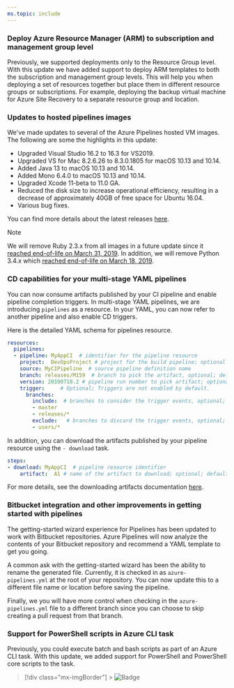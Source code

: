```yaml
---
ms.topic: include
---
```


### Deploy Azure Resource Manager (ARM) to subscription and management group level

Previously, we supported deployments only to the Resource Group level. With this update we have added support to deploy ARM templates to both the subscription and management group levels. This will help you when deploying a set of resources together but place them in different resource groups or subscriptions. For example, deploying the backup virtual machine for Azure Site Recovery to a separate resource group and location.

### Updates to hosted pipelines images

We've made updates to several of the Azure Pipelines hosted VM images. The following are some the highlights in this update:

- Upgraded Visual Studio 16.2 to 16.3 for VS2019.
- Upgraded VS for Mac 8.2.6.26 to 8.3.0.1805 for macOS 10.13 and 10.14.
- Added Java 13 to macOS 10.13 and 10.14.
- Added Mono 6.4.0 to macOS 10.13 and 10.14.
- Upgraded Xcode 11-beta to 11.0 GA.
- Reduced the disk size to increase operational efficiency, resulting in a decrease of approximately 40GB of free space for Ubuntu 16.04.
- Various bug fixes.

You can find more details about the latest releases [here](https://github.com/microsoft/azure-pipelines-image-generation/releases).

> [!Note]
> We will remove Ruby 2.3.x from all images in a future update since it [reached end-of-life on March 31, 2019](https://www.ruby-lang.org/en/news/2019/03/31/support-of-ruby-2-3-has-ended/). In addition, we will remove Python 3.4.x which [reached end-of-life on March 18, 2019](https://www.python.org/downloads/release/python-340/).

### CD capabilities for your multi-stage YAML pipelines

You can now consume artifacts published by your CI pipeline and enable pipeline completion triggers. In multi-stage YAML pipelines, we are introducing `pipelines` as a resource. In your YAML, you can now refer to another pipeline and also enable CD triggers.

Here is the detailed YAML schema for pipelines resource.

```yaml
resources:
  pipelines:
  - pipeline: MyAppCI  # identifier for the pipeline resource
    project:  DevOpsProject # project for the build pipeline; optional input for current project
    source: MyCIPipeline  # source pipeline definition name
    branch: releases/M159  # branch to pick the artifact, optional; defaults to all branches
    version: 20190718.2 # pipeline run number to pick artifact; optional; defaults to last successfully completed run
    trigger:     # Optional; Triggers are not enabled by default.
      branches:
        include:  # branches to consider the trigger events, optional; defaults to all branches.
        - master
        - releases/*
        exclude:   # branches to discard the trigger events, optional; defaults to none.
        - users/*
```

In addition, you can download the artifacts published by your pipeline resource using the `- download` task.

```yaml
steps:
- download: MyAppCI  # pipeline resource identifier
    artifact:  A1 # name of the artifact to download; optional; defaults to all artifacts
```

For more details, see the downloading artifacts documentation [here](https://docs.microsoft.com/azure/devops/pipelines/artifacts/pipeline-artifacts?view=azure-devops&tabs=yaml#downloading-artifacts).

### Bitbucket integration and other improvements in getting started with pipelines

The getting-started wizard experience for Pipelines has been updated to work with Bitbucket repositories. Azure Pipelines will now analyze the contents of your Bitbucket repository and recommend a YAML template to get you going.

A common ask with the getting-started wizard has been the ability to rename the generated file. Currently, it is checked in as `azure-pipelines.yml` at the root of your repository. You can now update this to a different file name or location before saving the pipeline.

Finally, we you will have more control when checking in the `azure-pipelines.yml` file to a different branch since you can choose to skip creating a pull request from that branch.

### Support for PowerShell scripts in Azure CLI task

Previously, you could execute batch and bash scripts as part of an Azure CLI task. With this update, we added support for PowerShell and PowerShell core scripts to the task.

> [!div class="mx-imgBorder"] > ![Badge](../../media/159_13.png)
